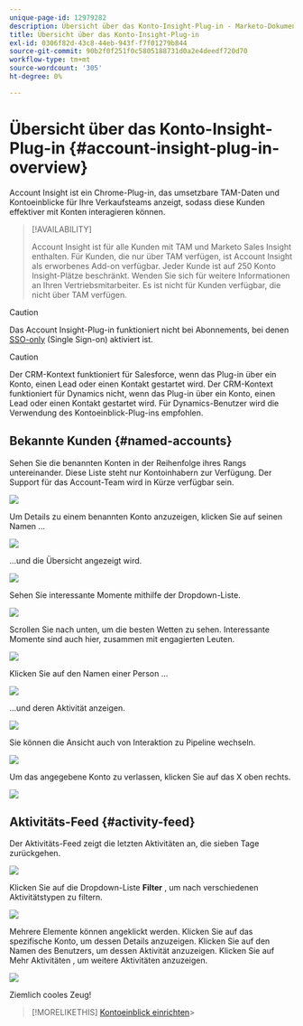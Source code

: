 ```yaml
---
unique-page-id: 12979282
description: Übersicht über das Konto-Insight-Plug-in - Marketo-Dokumente - Produktdokumentation
title: Übersicht über das Konto-Insight-Plug-in
exl-id: 0306f82d-43c8-44eb-943f-f7f01279b844
source-git-commit: 90b2f0f251f0c5805188731d0a2e4deedf720d70
workflow-type: tm+mt
source-wordcount: '305'
ht-degree: 0%

---
```


# Übersicht über das Konto-Insight-Plug-in {#account-insight-plug-in-overview}

Account Insight ist ein Chrome-Plug-in, das umsetzbare TAM-Daten und Kontoeinblicke für Ihre Verkaufsteams anzeigt, sodass diese Kunden effektiver mit Konten interagieren können.

>[!AVAILABILITY]
>
>Account Insight ist für alle Kunden mit TAM und Marketo Sales Insight enthalten. Für Kunden, die nur über TAM verfügen, ist Account Insight als erworbenes Add-on verfügbar. Jeder Kunde ist auf 250 Konto Insight-Plätze beschränkt. Wenden Sie sich für weitere Informationen an Ihren Vertriebsmitarbeiter. Es ist nicht für Kunden verfügbar, die nicht über TAM verfügen.

>[!CAUTION]
>
>Das Account Insight-Plug-in funktioniert nicht bei Abonnements, bei denen [SSO-only](/help/marketo/product-docs/administration/additional-integrations/restrict-user-login-to-sso-only.md) (Single Sign-on) aktiviert ist.

>[!CAUTION]
>
>Der CRM-Kontext funktioniert für Salesforce, wenn das Plug-in über ein Konto, einen Lead oder einen Kontakt gestartet wird. Der CRM-Kontext funktioniert für Dynamics nicht, wenn das Plug-in über ein Konto, einen Lead oder einen Kontakt gestartet wird. Für Dynamics-Benutzer wird die Verwendung des Kontoeinblick-Plug-ins empfohlen.

## Bekannte Kunden {#named-accounts}

Sehen Sie die benannten Konten in der Reihenfolge ihres Rangs untereinander. Diese Liste steht nur Kontoinhabern zur Verfügung. Der Support für das Account-Team wird in Kürze verfügbar sein.

![](assets/na1.png)

Um Details zu einem benannten Konto anzuzeigen, klicken Sie auf seinen Namen ...

![](assets/na3.png)

...und die Übersicht angezeigt wird.

![](assets/na4.png)

Sehen Sie interessante Momente mithilfe der Dropdown-Liste.

![](assets/na5.png)

Scrollen Sie nach unten, um die besten Wetten zu sehen. Interessante Momente sind auch hier, zusammen mit engagierten Leuten.

![](assets/na6.png)

Klicken Sie auf den Namen einer Person ...

![](assets/na7.png)

...und deren Aktivität anzeigen.

![](assets/na8.png)

Sie können die Ansicht auch von Interaktion zu Pipeline wechseln.

![](assets/na9.png)

Um das angegebene Konto zu verlassen, klicken Sie auf das X oben rechts.

![](assets/na10.png)

## Aktivitäts-Feed {#activity-feed}

Der Aktivitäts-Feed zeigt die letzten Aktivitäten an, die sieben Tage zurückgehen.

![](assets/af1.png)

Klicken Sie auf die Dropdown-Liste **Filter** , um nach verschiedenen Aktivitätstypen zu filtern.

![](assets/af2.png)

Mehrere Elemente können angeklickt werden. Klicken Sie auf das spezifische Konto, um dessen Details anzuzeigen. Klicken Sie auf den Namen des Benutzers, um dessen Aktivität anzuzeigen. Klicken Sie auf Mehr Aktivitäten , um weitere Aktivitäten anzuzeigen.

![](assets/af3.png)

Ziemlich cooles Zeug!

>[!MORELIKETHIS]
[Kontoeinblick einrichten](/help/marketo/product-docs/target-account-management/setup-tam/set-up-account-insight.md)>
>
